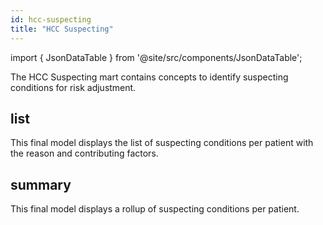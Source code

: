 ```yaml
---
id: hcc-suspecting
title: "HCC Suspecting"
---
```


import { JsonDataTable } from '@site/src/components/JsonDataTable';

The HCC Suspecting mart contains concepts to identify suspecting conditions for 
risk adjustment.

## list

This final model displays the list of suspecting conditions per patient with 
the reason and contributing factors.

<JsonDataTable  jsonPath="nodes.model\.the_tuva_project\.hcc_suspecting__list.columns" />

## summary

This final model displays a rollup of suspecting conditions per patient.

<JsonDataTable  jsonPath="nodes.model\.the_tuva_project\.hcc_suspecting__summary.columns" />
